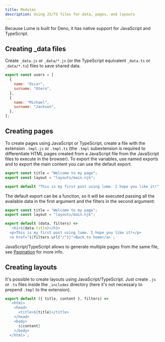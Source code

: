```yaml
---
title: Modules
description: Using JS/TS files for data, pages, and layouts
---
```


Because Lume is built for Deno, it has native support for JavaScript and
TypeScript.

## Creating _data files

Create `_data.js` or `_data/*.js` (or the TypeScript equivalent `_data.ts` or
`_data/*.ts`) files to save shared data.

```js
export const users = [
  {
    name: "Oscar",
    surname: "Otero",
  },
  {
    name: "Michael",
    surname: "Jackson",
  },
];
```

## Creating pages

To create pages using JavaScript or TypeScript, create a file with the extension
`.tmpl.js` or `.tmpl.ts` (the `.tmpl` subextension is required to differentiate
HTML pages created from a JavaScript file from the JavaScript files to execute
in the browser). To export the variables, use named exports and to export the
main content you can use the default export.

```js
export const title = "Welcome to my page";
export const layout = "layouts/main.njk";

export default "This is my first post using lume. I hope you like it!";
```

The default export can be a function, so it will be executed passing all the
available data in the first argument and the filters in the second argument:

```js
export const title = "Welcome to my page";
export const layout = "layouts/main.njk";

export default (data, filters) =>
  `<h1>${data.title}</h1>
  <p>This is my first post using lume. I hope you like it!</p>
  <a href="${filters.url("/")}">Back to home</a>`;
```

JavaScript/TypeScript allows to generate multiple pages from the same file, see
[Pagination](/creating-pages/pagination/) for more info.

## Creating layouts

It's possible to create layouts using JavaScript/TypeScript. Just create `.js`
or `.ts` files inside the `_includes` directory (here it's not necessary to
prepend `.tmpl` to the extension).

```js
export default ({ title, content }, filters) =>
  `<html>
    <head>
      <title>${title}</title>
    </head>
    <body>
      ${content}
    </body>
  </html>`;
```
